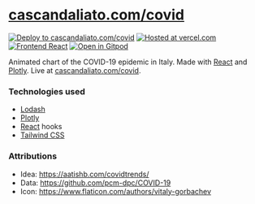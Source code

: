 # [cascandaliato.com/covid](https://cascandaliato.com/covid)

[![Deploy to cascandaliato.com/covid](https://img.shields.io/github/deployments/cascandaliato/covid19-chart/Production?label=deploy%20to%20cascandaliato.com%2Fcovid&logo=dependabot&style=flat-square&labelColor=%232B3137)](https://cascandaliato.com/covid)
[![Hosted at vercel.com](https://img.shields.io/badge/hosted%20at-vercel.com-black?logo=vercel&logoColor=lightgray&style=flat-square&labelColor=%232B3137)](https://vercel.com)
[![Frontend React](https://img.shields.io/badge/frontend-React-%2300c3e6?logo=React&style=flat-square&labelColor=%232B3137)](https://reactjs.org/)
[![Open in Gitpod](https://img.shields.io/badge/open%20code%20in-Gitpod-%09%231966d2?style=flat-square&labelColor=%232B3137&logo=gitpod)](https://gitpod.io/#https://github.com/cascandaliato/covid19-chart)

Animated chart of the COVID-19 epidemic in Italy. Made with [React](https://reactjs.org/) and [Plotly](https://plotly.com/). Live at [cascandaliato.com/covid](https://cascandaliato.com/covid).

### Technologies used

- [Lodash](https://lodash.com/)
- [Plotly](https://plotly.com/)
- [React](https://reactjs.org/) hooks
- [Tailwind CSS](https://tailwindcss.com/)

### Attributions

- Idea: https://aatishb.com/covidtrends/
- Data: https://github.com/pcm-dpc/COVID-19
- Icon: https://www.flaticon.com/authors/vitaly-gorbachev
